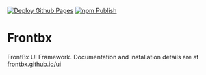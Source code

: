 [![Deploy Github Pages](https://github.com/frontbx/ui/actions/workflows/static.yml/badge.svg)](https://github.com/frontbx/ui/actions/workflows/static.yml) [![npm Publish](https://github.com/frontbx/ui/actions/workflows/release-package.yml/badge.svg)](https://github.com/frontbx/ui/actions/workflows/release-package.yml)

# Frontbx

FrontBx UI Framework. Documentation and installation details are at [frontbx.github.io/ui](https://frontbx.github.io/ui/)
